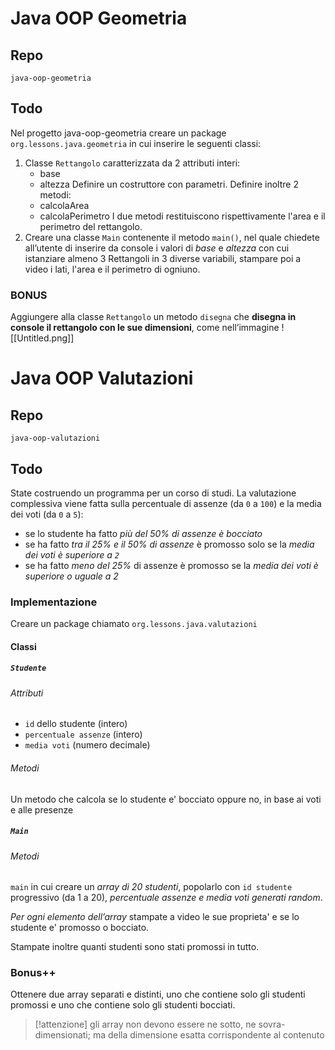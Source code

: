 # Java OOP Geometria
## Repo
`java-oop-geometria`

## Todo
Nel progetto java-oop-geometria creare un package `org.lessons.java.geometria` in cui inserire le seguenti classi:
1. Classe `Rettangolo` caratterizzata da 2 attributi interi: 
	- base
	- altezza
	Definire un costruttore con parametri. 
	Definire inoltre 2 metodi: 
	- calcolaArea
	- calcolaPerimetro
	I due metodi restituiscono rispettivamente l'area e il perimetro del rettangolo.
2. Creare una classe `Main` contenente il metodo `main()`, nel quale chiedete all’utente di inserire da console i valori di *base* e *altezza* con cui istanziare almeno 3 Rettangoli in 3 diverse variabili, stampare poi a video i lati, l'area e il perimetro di ogniuno.

### BONUS
Aggiungere alla classe `Rettangolo` un metodo `disegna` che **disegna in console il rettangolo con le sue dimensioni**, come nell’immagine
![[Untitled.png]]

# Java OOP Valutazioni
## Repo
`java-oop-valutazioni`

## Todo
State costruendo un programma per un corso di studi.
La valutazione complessiva viene fatta sulla percentuale di assenze (da `0` a `100`) e la media dei voti (da `0` a `5`):
- se lo studente ha fatto *più del 50% di assenze è bocciato*
- se ha fatto *tra il 25% e il 50% di assenze* è promosso solo se la *media dei voti è superiore a `2`*
- se ha fatto *meno del 25%* di assenze è promosso se la *media dei voti è superiore o uguale a 2*

### Implementazione
Creare un package chiamato `org.lessons.java.valutazioni`

#### Classi
##### `Studente` 
###### Attributi
- `id` dello studente (intero)
- `percentuale assenze` (intero)
- `media voti` (numero decimale)

###### Metodi
Un metodo che calcola se lo studente e' bocciato oppure no, in base ai voti e alle presenze

##### `Main` 
###### Metodi
`main` in cui creare un *array di 20 studenti*, popolarlo con `id studente` progressivo (da 1 a 20), *percentuale assenze e media voti generati random*. 

*Per ogni elemento dell’array* stampate a video le sue proprieta' e se lo studente e' promosso o bocciato.

Stampate inoltre quanti studenti sono stati promossi in tutto.

### Bonus++
Ottenere due array separati e distinti, uno che contiene solo gli studenti promossi e uno che contiene solo gli studenti bocciati.
> [!attenzione] gli array non devono essere ne sotto, ne sovra-dimensionati; ma della dimensione esatta corrispondente al contenuto


